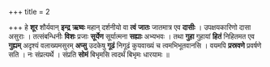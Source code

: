 +++
title = 2

+++
हे **शूर** शौर्यवान् **इन्द्र** **ऋष्वः** महान् दर्शनीयो वा **त्वं** **जातः** जातमात्र एव **दासीः** । उपक्षयकारिणो दासा असुराः । तत्संबन्धिनीः **विशः** प्रजाः **सूर्येण** सूर्यात्मना **सह्याः** अभ्यभवः । तथा **गुहा** गुहायां **हितं** निहितमत एव **गुह्यम्** अदृश्यं वलाख्यमसुरम् **अप्सु** उदकेषु **गूढं** निगूढं कुयवाख्यं च त्वमभिभूतवानसि । वयमपि **प्रस्रवणे** प्रवर्षणे सति । नः संप्रत्यर्थे । संप्रति **सोमं** बिभृमसि त्वदर्थं बिभृमः धारयामः ॥